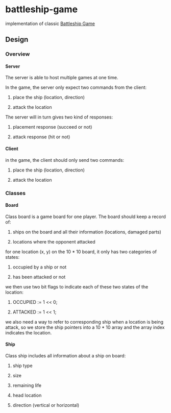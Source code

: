 # battleship-game

implementation of classic [Battleship Game](https://en.wikipedia.org/wiki/Battleship_(game))

## Design

### Overview

#### Server

The server is able to host multiple games at one time.

In the game, the server only expect two commands from the client:

1. place the ship (location, direction)

2. attack the location

The server will in turn gives two kind of responses:

1. placement response (succeed or not)

2. attack response (hit or not)

#### Client

in the game, the client should only send two commands:

1. place the ship (location, direction)

2. attack the location

### Classes

#### Board

Class board is a game board for one player. The board should keep a record of:

1. ships on the board and all their information (locations, damaged parts)

2. locations where the opponent attacked

for one location (x, y) on the 10 * 10 board, it only has two categories of states:

1. occupied by a ship or not

2. has been attacked or not

we then use two bit flags to indicate each of these two states of the location:

1. OCCUPIED := 1 << 0;

2. ATTACKED := 1 << 1;

we also need a way to refer to corresponding ship when a location is being attack, so we store the ship pointers into a 10 * 10 array and the array index indicates the location.

#### Ship

Class ship includes all information about a ship on board:

1. ship type

2. size

3. remaining life

4. head location

5. direction (vertical or horizontal)
